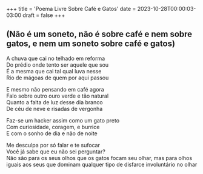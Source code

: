 +++
title = 'Poema Livre Sobre Café e Gatos'
date = 2023-10-28T00:00:03-03:00
draft = false
+++

## (Não é um soneto, não é sobre café e nem sobre gatos, e nem um soneto sobre café e gatos)

A chuva que cai no telhado em reforma  
Do prédio onde tento ser aquele que sou  
É a mesma que cai tal qual luva nesse  
Rio de mágoas de quem por aqui passou  

E mesmo não pensando em café agora  
Falo sobre outro ouro verde e tão natural  
Quanto a falta de luz desse dia branco  
De céu de neve e risadas de vergonha  

Faz-se um hacker assim como um gato preto  
Com curiosidade, coragem, e burrice  
E com o sonho de dia e não de noite  

Me desculpa por só falar e te sufocar  
Você já sabe que eu não sei perguntar?  
Não são para os seus olhos que os gatos focam seu olhar, mas para olhos iguais
aos seus que dominam qualquer tipo de disfarce involuntário no olhar  
